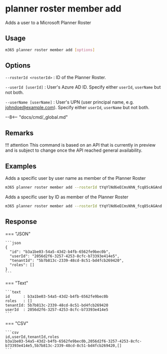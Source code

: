 # planner roster member add

Adds a user to a Microsoft Planner Roster

## Usage

```sh
m365 planner roster member add [options]
```

## Options

`--rosterId <rosterId>`
: ID of the Planner Roster.

`--userId [userId]`
: User's Azure AD ID. Specify either `userId`, `userName` but not both.

`--userName [userName]`
: User's UPN (user principal name, e.g. johndoe@example.com). Specify either `userId`, `userName` but not both.

--8<-- "docs/cmd/_global.md"

## Remarks

!!! attention
    This command is based on an API that is currently in preview and is subject to change once the API reached general availability.

## Examples

Adds a specific user by user name as member of the Planner Roster

```sh
m365 planner roster member add --rosterId tYqYlNd6eECmsNhN_fcq85cAGAnd --userName john.doe@contoso.com
```

Adds a specific user by ID as member of the Planner Roster

```sh
m365 planner roster member add --rosterId tYqYlNd6eECmsNhN_fcq85cAGAnd --userId d049a857-f1c3-4fb3-a629-d8cfb3bd7275
```

## Response

=== "JSON"

    ```json
    {
      "id": "b3a1be03-54a5-43d2-b4fb-6562fe9bec0b",
      "userId": "2056d2f6-3257-4253-8cfc-b73393e414e5",
      "tenantId": "5b7b813c-2339-48cd-8c51-bd4fcb269420",
      "roles": []
    }
    ```

=== "Text"

    ```text
    id      : b3a1be03-54a5-43d2-b4fb-6562fe9bec0b
    roles   : []
    tenantId: 5b7b813c-2339-48cd-8c51-bd4fcb269420
    userId  : 2056d2f6-3257-4253-8cfc-b73393e414e5
    ```

=== "CSV"

    ```csv
    id,userId,tenantId,roles
    b3a1be03-54a5-43d2-b4fb-6562fe9bec0b,2056d2f6-3257-4253-8cfc-b73393e414e5,5b7b813c-2339-48cd-8c51-bd4fcb269420,[]
    ```
    